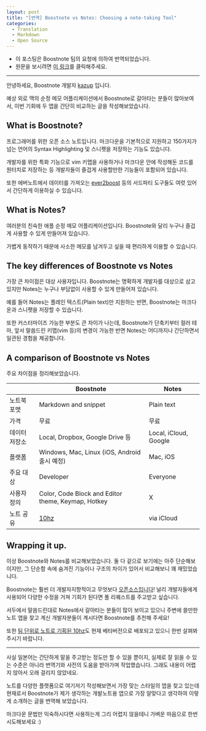 ```yaml
---
layout: post
title: "[번역] Boostnote vs Notes: Choosing a note-taking Tool"
categories:
  - Translation
  - Markdown
  - Open Source
---
```


- 이 포스팅은 Boostnote 팀의 요청에 의하여 번역되었습니다.
- 원문을 보시려면 [이 링크](http://boostnote.hatenablog.com/entry/2017/08/09/130721)를 클릭해주세요.

---

안녕하세요, Boostnote 개발자 [kazup](https://twitter.com/kazup_bot) 입니다.

예상 외로 맥의 순정 메모 어플리케이션에서 Boostnote로 갈아타는 분들이 많아보여서, 이번 기회에 두 앱을 간단히 비교하는 글을 작성해보았습니다.

## What is Boostnote?

프로그래머를 위한 오픈 소스 노트입니다. 마크다운을 기본적으로 지원하고 150가지가 넘는 언어의 Syntax Highlighting 및 스니펫을 저장하는 기능도 있습니다.

개발자를 위한 특화 기능으로 vim 키맵을 사용하거나 마크다운 안에 작성해둔 코드를 원터치로 저장하는 등 개발자들이 즐겁게 사용할만한 기능들이 포함되어 있습니다.

또한 에버노트에서 데이터를 가져오는 [ever2boost](https://github.com/BoostIO/ever2boost) 등의 서드파티 도구들도 여럿 있어서 간단하게 이용하실 수 있습니다.

## What is Notes?

여러분의 친숙한 애플 순정 메모 어플리케이션입니다. Boostnote와 달리 누구나 즐겁게 사용할 수 있게 만들어져 있습니다.

가볍게 동작하기 때문에 사소한 메모를 남겨두고 싶을 때 편리하게 이용할 수 있습니다.

## The key differences of Boostnote vs Notes

가장 큰 차이점은 대상 사용자입니다. Boostnote는 명확하게 개발자를 대상으로 삼고 있지만 Notes는 누구나 부담없이 사용할 수 있게 만들어져 있습니다.

예를 들어 Notes는 플레인 텍스트(Plain text)만 지원하는 반면, Boostnote는 마크다운과 스니펫을 저장할 수 있습니다.

또한 커스터마이즈 가능한 부분도 큰 차이가 나는데, Boostnote가 단축키부터 컬러 테마, 앞서 말씀드린 키맵(vim 등)의 변경이 가능한 반면 Notes는 어디까지나 간단하면서 일관된 경험을 제공합니다.

## A comparison of Boostnote vs Notes

주요 차이점을 정리해보았습니다.

|           | Boostnote | Notes |
|-----------|-----------|-------|
|노트북 포맷|Markdown and snippet|Plain text|
|가격|무료|무료|
|데이터 저장소|Local, Dropbox, Google Drive 등|Local, iCloud, Google|
|플랫폼|Windows, Mac, Linux (iOS, Android 출시 예정)|Mac, iOS|
|주요 대상|Developer|Everyone|
|사용자 정의|Color, Code Block and Editor theme, Keymap, Hotkey| X |
|노트 공유|[10hz](https://10hz.io/)|via iCloud|

## Wrapping it up.

이상 Boostnote와 Notes를 비교해보았습니다. 둘 다 겉으로 보기에는 아주 단순해보이지만, 그 단순함 속에 숨겨진 기능이나 구조의 차이가 있어서 비교해보니 꽤 재밌었습니다.

Boostnote는 훨씬 더 개발자지향적이고 무엇보다 [오픈소스입니다](https://github.com/BoostIO/Boostnote)! 널리 개발자들에게 사용되어 다양한 수정을 거쳐 기회가 된다면 풀 리퀘스트를 주고받고 싶습니다.

서두에서 말씀드린대로 Notes에서 갈아타는 분들이 많이 보이고 있으니 주변에 쓸만한 노트 앱을 찾고 계신 개발자분들이 계시다면 Boostnote를 추천해 주세요!

또한 [팀 단위로 노트로 기획된 10hz](https://boostnote.io/team/)도 현재 베타버전으로 배포되고 있으니 한번 살펴봐주시기 바랍니다.

---

사실 일본어는 간단하게 말을 주고받는 정도만 할 수 있을 뿐이지, 실제로 잘 읽을 수 있는 수준은 아니라 번역기와 사전의 도움을 받아가며 작업했습니다. 그래도 내용이 어렵지 않아서 오래 걸리지 않았네요.

노트를 다양한 플랫폼으로 여기저기 작성해보면서 가장 맞는 스타일의 앱을 찾고 있는데 현재로서 Boostnote가 제가 생각하는 개발노트용 앱으로 가장 알맞다고 생각하여 이렇게 소개하는 글을 번역해 보았습니다.

마크다운 문법만 익숙하시다면 사용하는게 그리 어렵지 않을테니 가벼운 마음으로 한번 시도해보세요 :)
